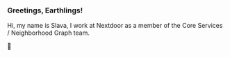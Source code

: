 ### Greetings, Earthlings!

Hi, my name is Slava, I work at Nextdoor as a member of the Core Services / Neighborhood Graph team.

:vulcan_salute:
